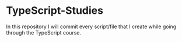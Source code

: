 # TypeScript-Studies
In this repository I will commit every script/file that I create while going through the TypeScript course.
